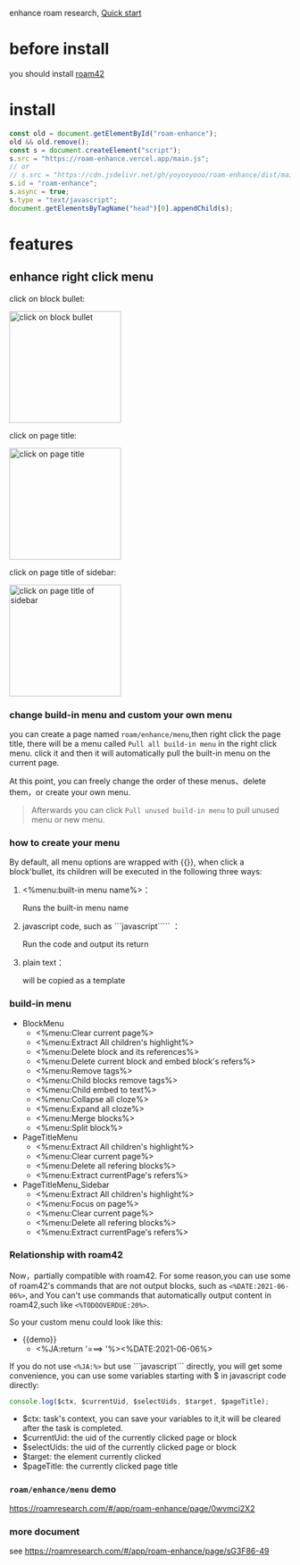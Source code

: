 enhance roam research, [Quick start](https://roamresearch.com/#/app/roam-enhance/page/sG3F86-49)

# before install

you should install [roam42](https://roamresearch.com/#/app/roamhacker/page/jI-X_cwaf)

# install

```js
const old = document.getElementById("roam-enhance");
old && old.remove();
const s = document.createElement("script");
s.src = "https://roam-enhance.vercel.app/main.js";
// or
// s.src = "https://cdn.jsdelivr.net/gh/yoyooyooo/roam-enhance/dist/main.js";
s.id = "roam-enhance";
s.async = true;
s.type = "text/javascript";
document.getElementsByTagName("head")[0].appendChild(s);
```

# features

## enhance right click menu

click on block bullet:

<img src="http://github.com/yoyooyooo/roam-enhance/blob/master/images/1.png?raw=true" width="200" alt="click on block bullet"/>

click on page title:

<img src="http://github.com/yoyooyooo/roam-enhance/blob/master/images/2.png?raw=true" width="200" alt="click on page title"/>

click on page title of sidebar:

<img src="http://github.com/yoyooyooo/roam-enhance/blob/master/images/3.png?raw=true" width="200" alt="click on page title of sidebar"/>

### change build-in menu and custom your own menu

you can create a page named `roam/enhance/menu`,then right click the page title, there will be a menu called `Pull all build-in menu` in the right click menu.
click it and then it will automatically pull the built-in menu on the current page.

At this point, you can freely change the order of these menus、delete them，or create your own menu.

> Afterwards you can click `Pull unused build-in menu` to pull unused menu or new menu.

### how to create your menu

By default, all menu options are wrapped with {{}}, when click a block'bullet, its children will be executed in the following three ways:

1. <%menu:built-in menu name%>：

   Runs the built-in menu name

2. javascript code, such as ```javascript````` ：

   Run the code and output its return

3. plain text：

   will be copied as a template

### build-in menu

- BlockMenu
  - <%menu:Clear current page%>
  - <%menu:Extract All children's highlight%>
  - <%menu:Delete block and its references%>
  - <%menu:Delete current block and embed block's refers%>
  - <%menu:Remove tags%>
  - <%menu:Child blocks remove tags%>
  - <%menu:Child embed to text%>
  - <%menu:Collapse all cloze%>
  - <%menu:Expand all cloze%>
  - <%menu:Merge blocks%>
  - <%menu:Split block%>
- PageTitleMenu
  - <%menu:Extract All children's highlight%>
  - <%menu:Clear current page%>
  - <%menu:Delete all refering blocks%>
  - <%menu:Extract currentPage's refers%>
- PageTitleMenu_Sidebar
  - <%menu:Extract All children's highlight%>
  - <%menu:Focus on page%>
  - <%menu:Clear current page%>
  - <%menu:Delete all refering blocks%>
  - <%menu:Extract currentPage's refers%>

### Relationship with roam42

Now，partially compatible with roam42. For some reason,you can use some of roam42's commands that are not output blocks, such as `<%DATE:2021-06-06%>`, and You can't use commands that automatically output content in roam42,such like `<%TODOOVERDUE:20%>`.

So your custom menu could look like this:

- {{demo}}
  - <%JA:return '===> '%><%DATE:2021-06-06%>

If you do not use `<%JA:%>` but use \`\`\`javascript\`\`\` directly, you will get some convenience, you can use some variables starting with $ in javascript code directly:

```javascript
console.log($ctx, $currentUid, $selectUids, $target, $pageTitle);
```

- $ctx: task's context, you can save your variables to it,it will be cleared after the task is completed.
- $currentUid: the uid of the currently clicked page or block
- $selectUids: the uid of the currently clicked page or block
- $target: the element currently clicked
- $pageTitle: the currently clicked page title

### `roam/enhance/menu` demo

https://roamresearch.com/#/app/roam-enhance/page/0wvmci2X2

### more document

see https://roamresearch.com/#/app/roam-enhance/page/sG3F86-49
